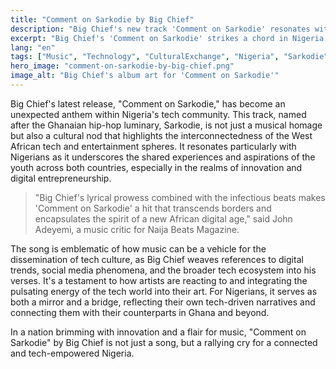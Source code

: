 ```yaml
---
title: "Comment on Sarkodie by Big Chief"
description: "Big Chief's new track 'Comment on Sarkodie' resonates with Nigerian tech enthusiasts."
excerpt: "Big Chief's 'Comment on Sarkodie' strikes a chord in Nigeria."
lang: "en"
tags: ["Music", "Technology", "CulturalExchange", "Nigeria", "Sarkodie"]
hero_image: "comment-on-sarkodie-by-big-chief.png"
image_alt: "Big Chief's album art for 'Comment on Sarkodie'"
---
```


Big Chief's latest release, "Comment on Sarkodie," has become an unexpected anthem within Nigeria's tech community. This track, named after the Ghanaian hip-hop luminary, Sarkodie, is not just a musical homage but also a cultural nod that highlights the interconnectedness of the West African tech and entertainment spheres. It resonates particularly with Nigerians as it underscores the shared experiences and aspirations of the youth across both countries, especially in the realms of innovation and digital entrepreneurship.

> "Big Chief's lyrical prowess combined with the infectious beats makes 'Comment on Sarkodie' a hit that transcends borders and encapsulates the spirit of a new African digital age," said John Adeyemi, a music critic for Naija Beats Magazine.

The song is emblematic of how music can be a vehicle for the dissemination of tech culture, as Big Chief weaves references to digital trends, social media phenomena, and the broader tech ecosystem into his verses. It's a testament to how artists are reacting to and integrating the pulsating energy of the tech world into their art. For Nigerians, it serves as both a mirror and a bridge, reflecting their own tech-driven narratives and connecting them with their counterparts in Ghana and beyond.

In a nation brimming with innovation and a flair for music, "Comment on Sarkodie" by Big Chief is not just a song, but a rallying cry for a connected and tech-empowered Nigeria.